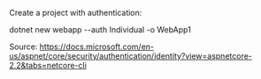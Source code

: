

Create a project with authentication:

dotnet new webapp --auth Individual -o WebApp1

Source: https://docs.microsoft.com/en-us/aspnet/core/security/authentication/identity?view=aspnetcore-2.2&tabs=netcore-cli
